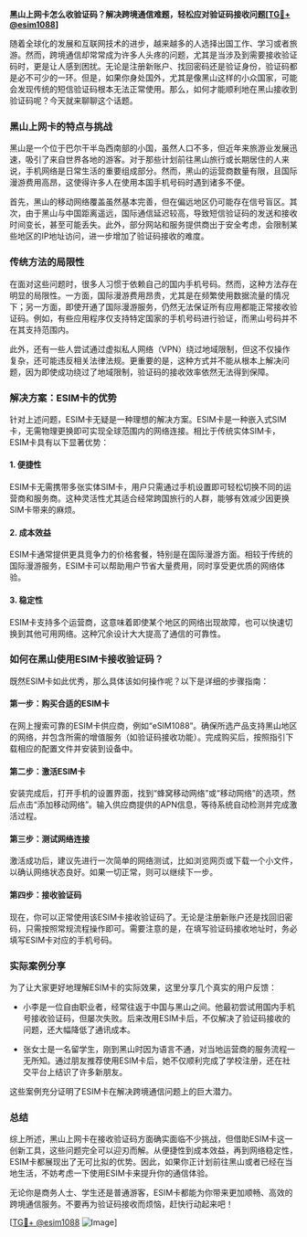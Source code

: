 **黑山上网卡怎么收验证码？解决跨境通信难题，轻松应对验证码接收问题[[TG💪+ @esim1088](https://t.me/s/esim1088)]**

随着全球化的发展和互联网技术的进步，越来越多的人选择出国工作、学习或者旅游。然而，跨境通信却常常成为许多人头疼的问题，尤其是当涉及到需要接收验证码时，更是让人感到困扰。无论是注册新账户、找回密码还是验证身份，验证码都是必不可少的一环。但是，如果你身处国外，尤其是像黑山这样的小众国家，可能会发现传统的短信验证码根本无法正常使用。那么，如何才能顺利地在黑山接收到验证码呢？今天就来聊聊这个话题。

### 黑山上网卡的特点与挑战

黑山是一个位于巴尔干半岛西南部的小国，虽然人口不多，但近年来旅游业发展迅速，吸引了来自世界各地的游客。对于那些计划前往黑山旅行或长期居住的人来说，手机网络是日常生活的重要组成部分。然而，黑山的运营商数量有限，且国际漫游费用高昂，这使得许多人在使用本国手机号码时遇到诸多不便。

首先，黑山的移动网络覆盖虽然基本完善，但在偏远地区仍可能存在信号盲区。其次，由于黑山与中国距离遥远，国际通信延迟较高，导致短信验证码的发送和接收时间变长，甚至可能丢失。此外，部分网站和服务提供商出于安全考虑，会限制某些地区的IP地址访问，进一步增加了验证码接收的难度。

### 传统方法的局限性

在面对这些问题时，很多人习惯于依赖自己的国内手机号码。然而，这种方法存在明显的局限性。一方面，国际漫游费用昂贵，尤其是在频繁使用数据流量的情况下；另一方面，即使开通了国际漫游服务，仍然无法保证所有应用都能正常接收验证码。例如，有些应用程序仅支持特定国家的手机号码进行验证，而黑山号码并不在其支持范围内。

此外，还有一些人尝试通过虚拟私人网络（VPN）绕过地域限制，但这不仅操作复杂，还可能违反相关法律法规。更重要的是，这种方式并不能从根本上解决问题，因为即使成功绕过了地域限制，验证码的接收效率依然无法得到保障。

### 解决方案：ESIM卡的优势

针对上述问题，ESIM卡无疑是一种理想的解决方案。ESIM卡是一种嵌入式SIM卡，无需物理更换即可实现全球范围内的网络连接。相比于传统实体SIM卡，ESIM卡具有以下显著优势：

#### 1. **便捷性**
   ESIM卡无需携带多张实体SIM卡，用户只需通过手机设置即可轻松切换不同的运营商和服务商。这种灵活性尤其适合经常跨国旅行的人群，能够有效减少因更换SIM卡带来的麻烦。

#### 2. **成本效益**
   ESIM卡通常提供更具竞争力的价格套餐，特别是在国际漫游方面。相较于传统的国际漫游服务，ESIM卡可以帮助用户节省大量费用，同时享受更优质的网络体验。

#### 3. **稳定性**
   ESIM卡支持多个运营商，这意味着即使某个地区的网络出现故障，也可以快速切换到其他可用网络。这种冗余设计大大提高了通信的可靠性。

### 如何在黑山使用ESIM卡接收验证码？

既然ESIM卡如此优秀，那么具体该如何操作呢？以下是详细的步骤指南：

#### 第一步：购买合适的ESIM卡
   在网上搜索可靠的ESIM卡供应商，例如“eSIM1088”。确保所选产品支持黑山地区的网络，并包含所需的增值服务（如验证码接收功能）。完成购买后，按照指引下载相应的配置文件并安装到设备中。

#### 第二步：激活ESIM卡
   安装完成后，打开手机的设置界面，找到“蜂窝移动网络”或“移动网络”的选项，然后点击“添加移动网络”。输入供应商提供的APN信息，等待系统自动检测并完成激活过程。

#### 第三步：测试网络连接
   激活成功后，建议先进行一次简单的网络测试，比如浏览网页或下载一个小文件，以确认网络状态良好。如果一切正常，则可以继续下一步。

#### 第四步：接收验证码
   现在，你可以正常使用该ESIM卡接收验证码了。无论是注册新账户还是找回旧密码，只需按照常规流程操作即可。需要注意的是，在填写验证码接收地址时，务必填写ESIM卡对应的手机号码。

### 实际案例分享

为了让大家更好地理解ESIM卡的实际效果，这里分享几个真实的用户反馈：

- 小李是一位自由职业者，经常往返于中国与黑山之间。他最初尝试用国内手机号接收验证码，但屡次失败。后来改用ESIM卡后，不仅解决了验证码接收的问题，还大幅降低了通讯成本。
  
- 张女士是一名留学生，刚到黑山时因为语言不通，对当地运营商的服务流程一无所知。通过朋友推荐使用ESIM卡后，她不仅顺利完成了学校注册，还在社交平台上结识了许多新朋友。

这些案例充分证明了ESIM卡在解决跨境通信问题上的巨大潜力。

### 总结

综上所述，黑山上网卡在接收验证码方面确实面临不少挑战，但借助ESIM卡这一创新工具，这些问题完全可以迎刃而解。从便捷性到成本效益，再到网络稳定性，ESIM卡都展现出了无可比拟的优势。因此，如果你正计划前往黑山或者已经在当地生活，不妨考虑一下使用ESIM卡来提升你的通信体验。

无论你是商务人士、学生还是普通游客，ESIM卡都能为你带来更加顺畅、高效的跨境通信服务。不要再为验证码接收而烦恼，赶快行动起来吧！

[[TG💪+ @esim1088](https://t.me/s/esim1088) ![Image](https://i.postimg.cc/4NQfJmqS/Snipaste-2025-05-13-00-14-12.png)]
